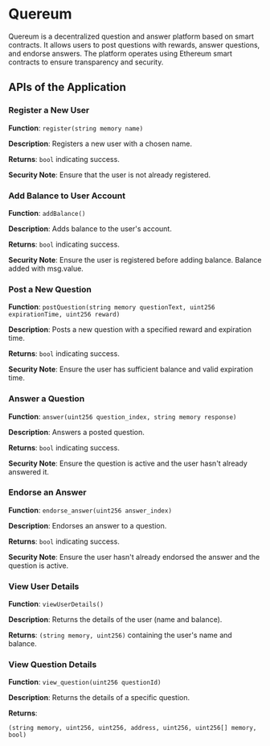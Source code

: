 # Quereum

Quereum is a decentralized question and answer platform based on smart contracts. It allows users to post questions with rewards, answer questions, and endorse answers. The platform operates using Ethereum smart contracts to ensure transparency and security.

## APIs of the Application

### Register a New User
**Function**: `register(string memory name)`

**Description**: Registers a new user with a chosen name.

**Returns**: `bool` indicating success.

**Security Note**: Ensure that the user is not already registered.

### Add Balance to User Account
**Function**: `addBalance()`

**Description**: Adds balance to the user's account.

**Returns**: `bool` indicating success.

**Security Note**: Ensure the user is registered before adding balance. Balance added with msg.value.

### Post a New Question
**Function**: `postQuestion(string memory questionText, uint256 expirationTime, uint256 reward)`

**Description**: Posts a new question with a specified reward and expiration time.

**Returns**: `bool` indicating success.

**Security Note**: Ensure the user has sufficient balance and valid expiration time.

### Answer a Question
**Function**: `answer(uint256 question_index, string memory response)`

**Description**: Answers a posted question.

**Returns**: `bool` indicating success.

**Security Note**: Ensure the question is active and the user hasn't already answered it.

### Endorse an Answer
**Function**: `endorse_answer(uint256 answer_index)`

**Description**: Endorses an answer to a question.

**Returns**: `bool` indicating success.

**Security Note**: Ensure the user hasn't already endorsed the answer and the question is active.

### View User Details
**Function**: `viewUserDetails()`

**Description**: Returns the details of the user (name and balance).

**Returns**: `(string memory, uint256)` containing the user's name and balance.

### View Question Details
**Function**: `view_question(uint256 questionId)`

**Description**: Returns the details of a specific question.

**Returns**: 
```solidity
(string memory, uint256, uint256, address, uint256, uint256[] memory, bool)
